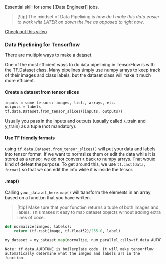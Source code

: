 Essential skill for some [[Data Engineer]] jobs.

>[!tip] The mindset of Data Pipelining is *how do I make this data easier to work with LATER on down the line as opposed to right now*.


[Check out this video](https://www.youtube.com/watch?v=4WNz2xrGe8w)

### Data Pipelining for Tensorflow
There are multiple ways to make a dataset.

One of the most efficient ways to do data pipelining in TensorFlow is with the TF.Dataset class. Many pipelines simply use numpy arrays to keep track of their images and class labels, but the dataset class will make it much more efficient.


#### Create a dataset from tensor slices
```python
inputs = some tensors: images, lists, arrays, etc.
outputs = labels
tf.data.Dataset.from_tensor_slices((inputs, outputs))
```

Usually you pass in the inputs and outputs (usually called x_train and y_train) as a tuple (not mandatory).


#### Use TF friendly formats
using `tf.data.Dataset.from_tensor_slices()` will put your data and labels into tensor format. If we want to normalize them or edit the data while it is stored as a tensor, we do not convert it back to numpy arrays. That would kind of defeat the purpose. To get around this, we use `tf.cast(data, format)` so that we can edit the info while it is inside the tensor.

#### .map()
Calling `your_dataset_here.map()` will transform the elements in an array based on a function that you have written. 

>[!tip] Make sure that your function returns a tuple of both images and labels. This makes it easy to map dataset objects without adding extra lines of code.


```python
def normalize(images, labels):
	return (tf.cast(image, tf.float32)/255.0, label)

my_dataset = my_dataset.map(normalize, num_parallel_calls=tf.data.AUTOTUNE)

```
	Note: tf.data.AUTOTUNE is boilerplate code. It will make tensorflow automatically determine what the images and labels are in the function.


